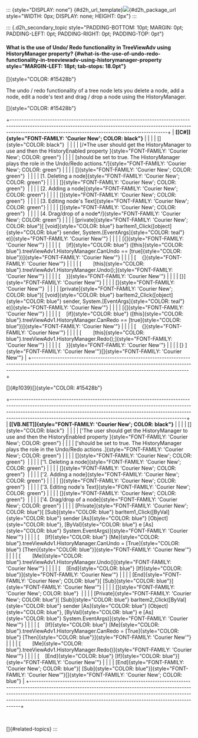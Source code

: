 ::: {style="DISPLAY: none"}
[](ms-xhelp:///?Id=d2h_url_template){#d2h_url_template}![](!package_url!){#d2h_package_url style="WIDTH: 0px; DISPLAY: none; HEIGHT: 0px"}
:::

::: {.d2h_secondary_topic style="PADDING-BOTTOM: 10pt; MARGIN: 0pt; PADDING-LEFT: 0pt; PADDING-RIGHT: 0pt; PADDING-TOP: 0pt"}
#### What is the use of Undo/ Redo functionality in TreeViewAdv using HistoryManager property? {#what-is-the-use-of-undo-redo-functionality-in-treeviewadv-using-historymanager-property style="MARGIN-LEFT: 18pt; tab-stops: 18.0pt"}

[]{style="COLOR: #15428b"} 

The undo / redo functionality of a tree node lets you delete a node, add a node, edit a node\'s text and drag / drop a node using the HistoryManager.

[]{style="COLOR: #15428b"} 

+------------------------------------------------------------------------------------------------------------------------------------------------------------------------------------------------------------------------------+
| **[\[C#\]]{style="FONT-FAMILY: 'Courier New'; COLOR: black"}**                                                                                                                                                               |
|                                                                                                                                                                                                                              |
| []{style="COLOR: black"}                                                                                                                                                                                                     |
|                                                                                                                                                                                                                              |
| [/\*The user should get the HistoryManager to use and then the HistoryEnabled property ]{style="FONT-FAMILY: 'Courier New'; COLOR: green"}                                                                                   |
|                                                                                                                                                                                                                              |
| [should be set to true. The HistoryManager plays the role in the Undo/Redo actions.\*/]{style="FONT-FAMILY: 'Courier New'; COLOR: green"}                                                                                    |
|                                                                                                                                                                                                                              |
| []{style="FONT-FAMILY: 'Courier New'; COLOR: green"}                                                                                                                                                                         |
|                                                                                                                                                                                                                              |
| [1. Deleting a node]{style="FONT-FAMILY: 'Courier New'; COLOR: green"}                                                                                                                                                       |
|                                                                                                                                                                                                                              |
| []{style="FONT-FAMILY: 'Courier New'; COLOR: green"}                                                                                                                                                                         |
|                                                                                                                                                                                                                              |
| [2. Adding a node]{style="FONT-FAMILY: 'Courier New'; COLOR: green"}                                                                                                                                                         |
|                                                                                                                                                                                                                              |
| []{style="FONT-FAMILY: 'Courier New'; COLOR: green"}                                                                                                                                                                         |
|                                                                                                                                                                                                                              |
| [3. Editing node\'s Text]{style="FONT-FAMILY: 'Courier New'; COLOR: green"}                                                                                                                                                  |
|                                                                                                                                                                                                                              |
| []{style="FONT-FAMILY: 'Courier New'; COLOR: green"}                                                                                                                                                                         |
|                                                                                                                                                                                                                              |
| [4. Drag/drop of a node\*/]{style="FONT-FAMILY: 'Courier New'; COLOR: green"}                                                                                                                                                |
|                                                                                                                                                                                                                              |
| [private]{style="FONT-FAMILY: 'Courier New'; COLOR: blue"}[ [void]{style="COLOR: blue"} barItem1_Click([object]{style="COLOR: blue"} sender, System.[EventArgs]{style="COLOR: teal"} e)]{style="FONT-FAMILY: 'Courier New'"} |
|                                                                                                                                                                                                                              |
| [{]{style="FONT-FAMILY: 'Courier New'"}                                                                                                                                                                                      |
|                                                                                                                                                                                                                              |
| [    [if]{style="COLOR: blue"} ([this]{style="COLOR: blue"}.treeViewAdv1.HistoryManager.CanUndo == [true]{style="COLOR: blue"})]{style="FONT-FAMILY: 'Courier New'"}                                                         |
|                                                                                                                                                                                                                              |
| [    {]{style="FONT-FAMILY: 'Courier New'"}                                                                                                                                                                                  |
|                                                                                                                                                                                                                              |
| [        [this]{style="COLOR: blue"}.treeViewAdv1.HistoryManager.Undo();]{style="FONT-FAMILY: 'Courier New'"}                                                                                                                |
|                                                                                                                                                                                                                              |
| [    }]{style="FONT-FAMILY: 'Courier New'"}                                                                                                                                                                                  |
|                                                                                                                                                                                                                              |
| [}]{style="FONT-FAMILY: 'Courier New'"}                                                                                                                                                                                      |
|                                                                                                                                                                                                                              |
| []{style="FONT-FAMILY: 'Courier New'"}                                                                                                                                                                                       |
|                                                                                                                                                                                                                              |
| [private]{style="FONT-FAMILY: 'Courier New'; COLOR: blue"}[ [void]{style="COLOR: blue"} barItem2_Click([object]{style="COLOR: blue"} sender, System.[EventArgs]{style="COLOR: teal"} e)]{style="FONT-FAMILY: 'Courier New'"} |
|                                                                                                                                                                                                                              |
| [{]{style="FONT-FAMILY: 'Courier New'"}                                                                                                                                                                                      |
|                                                                                                                                                                                                                              |
| [    [if]{style="COLOR: blue"} ([this]{style="COLOR: blue"}.treeViewAdv1.HistoryManager.CanRedo == [true]{style="COLOR: blue"})]{style="FONT-FAMILY: 'Courier New'"}                                                         |
|                                                                                                                                                                                                                              |
| [    {]{style="FONT-FAMILY: 'Courier New'"}                                                                                                                                                                                  |
|                                                                                                                                                                                                                              |
| [        [this]{style="COLOR: blue"}.treeViewAdv1.HistoryManager.Redo();]{style="FONT-FAMILY: 'Courier New'"}                                                                                                                |
|                                                                                                                                                                                                                              |
| [    }]{style="FONT-FAMILY: 'Courier New'"}                                                                                                                                                                                  |
|                                                                                                                                                                                                                              |
| [} ]{style="FONT-FAMILY: 'Courier New'"}[]{style="FONT-FAMILY: 'Courier New'"}                                                                                                                                               |
+------------------------------------------------------------------------------------------------------------------------------------------------------------------------------------------------------------------------------+

[]{#p1039}[]{style="COLOR: #15428b"} 

+--------------------------------------------------------------------------------------------------------------------------------------------------------------------------------------------------------------------------------------------------------------------------------------------------------------------+
| **[\[VB.NET\]]{style="FONT-FAMILY: 'Courier New'; COLOR: black"}**                                                                                                                                                                                                                                                 |
|                                                                                                                                                                                                                                                                                                                    |
| []{style="COLOR: black"}                                                                                                                                                                                                                                                                                           |
|                                                                                                                                                                                                                                                                                                                    |
| [\'The user should get the HistoryManager to use and then the HistoryEnabled property ]{style="FONT-FAMILY: 'Courier New'; COLOR: green"}                                                                                                                                                                          |
|                                                                                                                                                                                                                                                                                                                    |
| [\'should be set to true. The HistoryManager plays the role in the Undo/Redo actions .]{style="FONT-FAMILY: 'Courier New'; COLOR: green"}                                                                                                                                                                          |
|                                                                                                                                                                                                                                                                                                                    |
| []{style="FONT-FAMILY: 'Courier New'; COLOR: green"}                                                                                                                                                                                                                                                               |
|                                                                                                                                                                                                                                                                                                                    |
| [\'1. Deleting a node]{style="FONT-FAMILY: 'Courier New'; COLOR: green"}                                                                                                                                                                                                                                           |
|                                                                                                                                                                                                                                                                                                                    |
| []{style="FONT-FAMILY: 'Courier New'; COLOR: green"}                                                                                                                                                                                                                                                               |
|                                                                                                                                                                                                                                                                                                                    |
| [\'2. Adding a node]{style="FONT-FAMILY: 'Courier New'; COLOR: green"}                                                                                                                                                                                                                                             |
|                                                                                                                                                                                                                                                                                                                    |
| []{style="FONT-FAMILY: 'Courier New'; COLOR: green"}                                                                                                                                                                                                                                                               |
|                                                                                                                                                                                                                                                                                                                    |
| [\'3. Editing node\'s Text]{style="FONT-FAMILY: 'Courier New'; COLOR: green"}                                                                                                                                                                                                                                      |
|                                                                                                                                                                                                                                                                                                                    |
| []{style="FONT-FAMILY: 'Courier New'; COLOR: green"}                                                                                                                                                                                                                                                               |
|                                                                                                                                                                                                                                                                                                                    |
| [\'4. Drag/drop of a node]{style="FONT-FAMILY: 'Courier New'; COLOR: green"}                                                                                                                                                                                                                                       |
|                                                                                                                                                                                                                                                                                                                    |
| [Private]{style="FONT-FAMILY: 'Courier New'; COLOR: blue"}[ [Sub]{style="COLOR: blue"} barItem1_Click([ByVal]{style="COLOR: blue"} sender [As]{style="COLOR: blue"} [Object]{style="COLOR: blue"}, [ByVal]{style="COLOR: blue"} e [As]{style="COLOR: blue"} System.EventArgs)]{style="FONT-FAMILY: 'Courier New'"} |
|                                                                                                                                                                                                                                                                                                                    |
| [    [If]{style="COLOR: blue"} [Me]{style="COLOR: blue"}.treeViewAdv1.HistoryManager.CanUndo = [True]{style="COLOR: blue"} [Then]{style="COLOR: blue"}]{style="FONT-FAMILY: 'Courier New'"}                                                                                                                        |
|                                                                                                                                                                                                                                                                                                                    |
| [        [Me]{style="COLOR: blue"}.treeViewAdv1.HistoryManager.Undo()]{style="FONT-FAMILY: 'Courier New'"}                                                                                                                                                                                                         |
|                                                                                                                                                                                                                                                                                                                    |
| [    [End]{style="COLOR: blue"} [If]{style="COLOR: blue"}]{style="FONT-FAMILY: 'Courier New'"}                                                                                                                                                                                                                     |
|                                                                                                                                                                                                                                                                                                                    |
| [End]{style="FONT-FAMILY: 'Courier New'; COLOR: blue"}[ [Sub]{style="COLOR: blue"}]{style="FONT-FAMILY: 'Courier New'"}                                                                                                                                                                                            |
|                                                                                                                                                                                                                                                                                                                    |
| []{style="FONT-FAMILY: 'Courier New'; COLOR: blue"}                                                                                                                                                                                                                                                                |
|                                                                                                                                                                                                                                                                                                                    |
| [Private]{style="FONT-FAMILY: 'Courier New'; COLOR: blue"}[ [Sub]{style="COLOR: blue"} barItem2_Click([ByVal]{style="COLOR: blue"} sender [As]{style="COLOR: blue"} [Object]{style="COLOR: blue"}, [ByVal]{style="COLOR: blue"} e [As]{style="COLOR: blue"} System.EventArgs)]{style="FONT-FAMILY: 'Courier New'"} |
|                                                                                                                                                                                                                                                                                                                    |
| [    [If]{style="COLOR: blue"} [Me]{style="COLOR: blue"}.treeViewAdv1.HistoryManager.CanRedo = [True]{style="COLOR: blue"} [Then]{style="COLOR: blue"}]{style="FONT-FAMILY: 'Courier New'"}                                                                                                                        |
|                                                                                                                                                                                                                                                                                                                    |
| [        [Me]{style="COLOR: blue"}.treeViewAdv1.HistoryManager.Redo()]{style="FONT-FAMILY: 'Courier New'"}                                                                                                                                                                                                         |
|                                                                                                                                                                                                                                                                                                                    |
| [    [End]{style="COLOR: blue"} [If]{style="COLOR: blue"}]{style="FONT-FAMILY: 'Courier New'"}                                                                                                                                                                                                                     |
|                                                                                                                                                                                                                                                                                                                    |
| [End]{style="FONT-FAMILY: 'Courier New'; COLOR: blue"}[ [Sub]{style="COLOR: blue"}]{style="FONT-FAMILY: 'Courier New'"}[]{style="FONT-FAMILY: 'Courier New'; COLOR: blue"}                                                                                                                                         |
+--------------------------------------------------------------------------------------------------------------------------------------------------------------------------------------------------------------------------------------------------------------------------------------------------------------------+

 

[]{#related-topics}
:::
